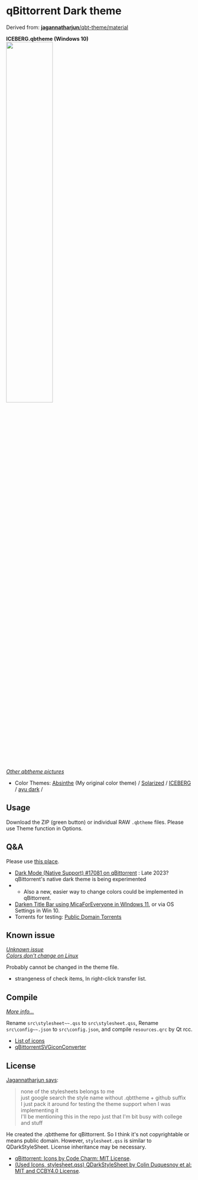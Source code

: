 # qBittorrent Dark theme
Derived from: [**jagannatharjun**/qbt-theme/material](https://github.com/jagannatharjun/qbt-theme)

**ICEBERG.qbtheme (Windows 10)**<br>
<img src="https://user-images.githubusercontent.com/41102508/133913803-9a05d282-8946-4e34-964a-397b33f44852.png" width=50%>

*[Other qbtheme pictures](https://github.com/maboroshin/qBittorrentDarktheme/issues/9#issuecomment-922406777)*
- Color Themes: [Absinthe](https://github.com/maboroshin/Absinthe.color) (My original color theme) / [Solarized](https://github.com/altercation/solarized#solarized) / [ICEBERG](https://github.com/cocopon/iceberg.vim#readme) / [ayu dark](https://github.com/dempfi/ayu#screenshots) / 

## Usage
Download the ZIP (green button) or individual RAW `.qbtheme` files. Please use Theme function in Options.

## Q&A
Please use [this place](https://github.com/maboroshin/qBittorrentDarktheme/issues/1).

* [Dark Mode (Native Support) #17081 on qBittorrent](https://github.com/qbittorrent/qBittorrent/issues/17081#issuecomment-1347840696) : Late 2023? qBittorrent's native dark theme is being experimented
* * Also a new, easier way to change colors could be implemented in qBittorrent.
* [Darken Title Bar using MicaForEveryone in WIndows 11](https://github.com/maboroshin/qBittorrentDarktheme/issues/19#issuecomment-1087499340), or via OS Settings in Win 10.
* Torrents for testing: [Public Domain Torrents](https://www.publicdomaintorrents.info/)

## Known issue
*[Unknown issue](https://github.com/maboroshin/qBittorrentDarktheme/issues/3)* <br>
*[Colors don't change on Linux](https://github.com/qbittorrent/qBittorrent/issues/13410)*

Probably cannot be changed in the theme file.
- strangeness of check items, In right-click transfer list.

## Compile
*[More info...](https://github.com/maboroshin/qBittorrentDarktheme/wiki/How-to-compile-.qbtheme)*

Rename `src\stylesheet~~.qss` to `src\stylesheet.qss`, Rename `src\config~~.json` to `src\config.json`, and compile `resources.qrc` by Qt rcc. 

* [List of icons](https://github.com/maboroshin/qBittorrentDarktheme/wiki)
* [qBittorrentSVGiconConverter](https://github.com/maboroshin/qBittorrentSVGiconConverter)

## License
[Jagannatharjun says](https://github.com/qbittorrent/qBittorrent/issues/6434#issuecomment-581101910):
> none of the stylesheets belongs to me<br>
>just google search the style name without .qbttheme + github suffix<br>
>I just pack it around for testing the theme support when I was implementing it<br>
>I'll be mentioning this in the repo just that I'm bit busy with college and stuff

He created the .qbttheme for qBittorrent. So I think it's not copyrightable or means public domain. However, `stylesheet.qss` is similar to QDarkStyleSheet. License inheritance may be necessary.

- [qBittorrent: Icons by Code Charm: MIT License](https://github.com/qbittorrent/qBittorrent/blob/master/src/icons/qbt-theme/README.md).
- [(Used Icons, stylesheet.qss) QDarkStyleSheet by Colin Duquesnoy et al: MIT and CCBY4.0 License](https://github.com/ColinDuquesnoy/QDarkStyleSheet).
